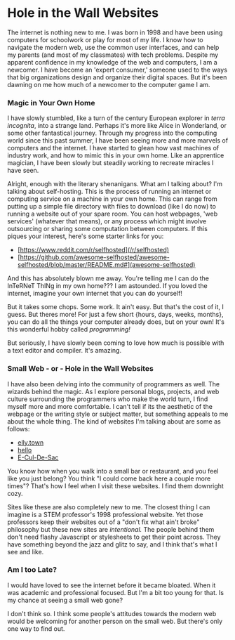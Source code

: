 
# Hole in the Wall Websites


The internet is nothing new to me. I was born in 1998 and have been using computers for schoolwork or play for most of my life. I know how to navigate the modern web, use the common user interfaces, and can help my parents (and most of my classmates) with tech problems. Despite my apparent confidence in my knowledge of the web and computers, I am a newcomer. I have become an 'expert consumer,' someone used to the ways that big organizations design and organize their digital spaces. But it's been dawning on me how much of a newcomer to the computer game I am.

### Magic in Your Own Home

I have slowly stumbled, like a turn of the century European explorer in *terra incognita*, into a strange land. Perhaps it's more like Alice in Wonderland, or some other fantastical journey. Through my progress into the computing world since this past summer, I have been seeing more and more marvels of computers and the internet. I have started to glean how vast machines of industry work, and how to mimic this in your own home. Like an apprentice magician, I have been slowly but steadily working to recreate miracles I have seen.

Alright, enough with the literary shenanigans. What am I talking about? I'm talking about self-hosting. This is the process of running an internet or computing service on a machine in your own home. This can range from putting up a simple file directory with files to download (like I do now) to running a website out of your spare room. You can host webpages, 'web services' (whatever that means), or any process which might involve outsourcing or sharing some computation between computers. If this piques your interest, here's some starter links for you:

* [https://www.reddit.com/r/selfhosted](/r/selfhosted)
* [https://github.com/awesome-selfhosted/awesome-selfhosted/blob/master/README.md#](awesome-selfhosted)

And this has absolutely blown me away. You're telling me I can do the InTeRNeT ThINg in my own home??? I am astounded. If you loved the internet, imagine your own internet that you can do yourself!

But it takes some chops. Some work. It ain't easy. But that's the cost of it, I guess. But theres more! For just a few short {hours, days, weeks, months}, you can do all the things your computer already does, but on your own! It's this wonderful hobby called *programming!*

But seriously, I have slowly been coming to love how much is possible with a text editor and compiler. It's amazing. 


### Small Web - or - Hole in the Wall Websites

I have also been delving into the community of programmers as well. The wizards behind the magic. As I explore personal blogs, projects, and web culture surrounding the programmers who make the world turn, I find myself more and more comfortable. I can't tell if its the aesthetic of the webpage or the writing style or subject matter, but something appeals to me about the whole thing. The kind of websites I'm talking about are some as follows:

* [elly.town](http://elly.town/)
* [hello](https://stillinbeta.com/hello)
* [E-Cul-De-Sac](http://www.over-yonder.net/~fullermd/)

You know how when you walk into a small bar or restaurant, and you feel like you just belong? You think "I could come back here a couple more times"? That's how I feel when I visit these websites. I find them downright cozy. 

Sites like these are also completely new to me. The closest thing I can imagine is a STEM professor's 1998 professional website. Yet those professors keep their websites out of a "don't fix what ain't broke" philosophy but these new sites are *intentional.* The people behind them don't need flashy Javascript or stylesheets to get their point across. They have something beyond the jazz and glitz to say, and I think that's what I see and like.


### Am I too Late?

I would have loved to see the internet before it became bloated. When it was academic and professional focused. But I'm a bit too young for that. Is my chance at seeing a small web gone?

I don't think so. I think some people's attitudes towards the modern web would be welcoming for another person on the small web. But there's only one way to find out.
